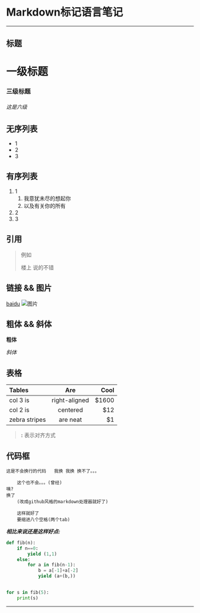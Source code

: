 
# Markdown标记语言笔记
***

## 标题
# 一级标题
### 三级标题
###### 这是六级


## 无序列表
* 1
* 2
* 3


## 有序列表
1. 1
	1. 我意犹未尽的想起你
	2. 以及有关你的所有
2. 2
3. 3


## 引用
> 例如
> 
> 楼上
> 说的不错


## 链接 && 图片
[baidu](http://baidu.com)
![图片](http://img2.3lian.com/2014/f5/158/d/86.jpg)


## 粗体 && 斜体
**粗体**

*斜体*


## 表格 
| Tables        | Are           | Cool  |
| :------------ |:-------------:| -----:|
| col 3 is      | right-aligned | $1600 |
| col 2 is      | centered      |   $12 |
| zebra stripes | are neat      |    $1 |

>**:** 表示对齐方式


## 代码框
`
	这是不会换行的代码  
	我换 我换 换不了。。。
`

``` 这一行不会显示,貌似是说明代码语言的
	这个也不会。。。(曾经)
咦?
换了
	(改成github风格的markdown处理器就好了)
```

		这样就好了
		要缩进八个空格(两个tab)

***相比来说还是这样好点:***
``` python
def fib(n):
	if n==0:
		yield (1,1)
	else:
		for a in fib(n-1):
			b = a[-1]+a[-2]
			yield (a+(b,))

			
for s in fib(5):
	print(s)
```

***
